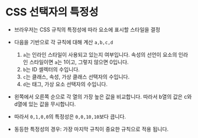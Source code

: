# CSS 선택자의 특정성

- 브라우저는 CSS 규칙의 특정성에 따라 요소에 표시할 스타일을 결정
- 다음을 기반으로 각 규칙에 대해 계산 `a,b,c,d`
    1. `a`는 인라인 스타일이 사용되고 있는지 여부입니다. 속성의 선언이 요소의 인라인 스타일이면 `a`는 1이고, 그렇지 않으면 0입니다.
    2. `b`는 ID 셀렉터의 수입니다.
    3. `c`는 클래스, 속성, 가상 클래스 선택자의 수입니다.
    4. `d`는 태그, 가상 요소 선택자의 수입니다.
- 왼쪽에서 오른쪽 순으로 각 열의 가장 높은 값을 비교합니다. 따라서 b열의 값은 c와 d열에 있는 값을 무시합니다.
- 따라서 `0,1,0,0`의 특정성은 `0,0,10,10`보다 큽니다.

- 동등한 특정성의 경우: 가장 마지막 규칙이 중요한 규칙으로 적용 됩니다.